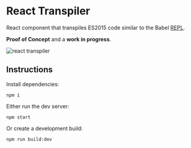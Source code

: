# React Transpiler
React component that transpiles ES2015 code similar to the
Babel [REPL](http://babeljs.io/repl/).

**Proof of Concept** and a **work in progress**.

![react transpiler](https://raw.githubusercontent.com/danillouz/react-transpiler/master/img/react-transpiler.gif "react transpiler")

## Instructions
Install dependencies:
```
npm i
```

Either run the dev server:
```
npm start
```

Or create a development build:
```
npm run build:dev
```
